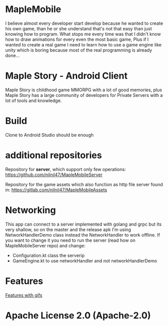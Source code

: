 # MapleMobile
I believe almost every developer start develop because he wanted to create his own game,
 than he or she understand that's not that easy than just knowing how to program.
 What stops me every time was that I didn't know how to draw animations for every even the most basic game,
 Plus if I wanted to create a real game I need to learn how to use a game engine like unity which is
 boring because most of the real programming is already done...

# Maple Story - Android Client
Maple Story is childhood game MMORPG with a lot of good memories, plus Maple Story has a large
 community of developers for Private Servers with a lot of tools and knowledge.

# Build
Clone to Android Studio should be enough

# additional repositories

Repository for **server**, which support only few operations: https://github.com/nilnil47/MapleMobileServer

Repository for the game assets which also function as http file server found in: https://gitlab.com/nilnil47/MapleMobileAssets

# Networking
This app can connect to a server implemented with golang and grpc but its very shallow, so on the master and the release apk I'm using NetworkHandlerDemo class instead the NetworkHandler to work offline.
If you want to change it you need to run the server (read how on MapleMobileServer repo) and change:
* Configuration.kt class the serverip
* GameEngine.kt to use networkHandler and not networkHandlerDemo


# Features
[Features with gifs](FEATURES.md)

# Apache License 2.0 (Apache-2.0)
